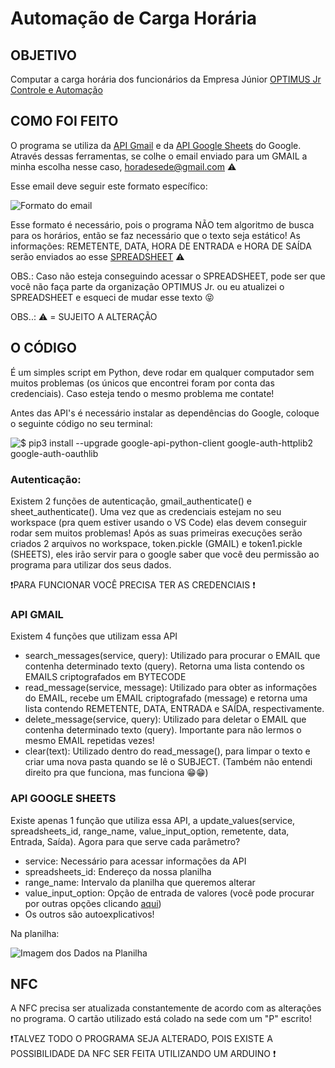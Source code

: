 # Automação de Carga Horária

## OBJETIVO

Computar a carga horária dos funcionários da Empresa Júnior [OPTIMUS Jr Controle e Automação](optimusjr.com.br)

## COMO FOI FEITO
O programa se utiliza da [API Gmail](https://developers.google.com/gmail/api/guides?hl=pt-br) e da [API Google Sheets](https://developers.google.com/sheets/api/guides/concepts?hl=pt-br) do Google. Através dessas ferramentas, se colhe o email enviado para um GMAIL a minha escolha nesse caso, horadesede@gmail.com ⚠️

Esse email deve seguir este formato específico:
<div>
  <img src="https://cdn.discordapp.com/attachments/707954953280421928/1211767557183246396/image.png?ex=65ef657b&is=65dcf07b&hm=3a7c2a441e3a62333e850d8a86c48612abbbe3039dcc05a48e1e984203ee076a&" alt="Formato do email">
</div>

Esse formato é necessário, pois o programa NÃO tem algoritmo de busca para os horários, então se faz necessário que o texto seja estático!
As informações: REMETENTE, DATA, HORA DE ENTRADA e HORA DE SAÍDA serão enviados ao esse [SPREADSHEET](https://docs.google.com/spreadsheets/d/136BgdSmEmHdqMHRvK0dOsgXYjqKdAyicNEtGlMGLw3E/edit#gid=0) ⚠️

OBS.: Caso não esteja conseguindo acessar o SPREADSHEET, pode ser que você não faça parte da organização OPTIMUS Jr. ou eu atualizei o SPREADSHEET e esqueci de mudar esse texto 😝

OBS..: ⚠️ = SUJEITO A ALTERAÇÃO

## O CÓDIGO

É um simples script em Python, deve rodar em qualquer computador sem muitos problemas (os únicos que encontrei foram por conta das credenciais). Caso esteja tendo o mesmo problema me contate!

Antes das API's é necessário instalar as dependências do Google, coloque o seguinte código no seu terminal:

<img src="https://cdn.discordapp.com/attachments/1105298491078606941/1211780468366647357/image.png?ex=65ef7181&is=65dcfc81&hm=5adedb59c1b1614d79e8d62211e26bb9f2c91e3a624664d9234e01e32f7b6bef&" alt="$ pip3 install --upgrade google-api-python-client google-auth-httplib2 google-auth-oauthlib">

### Autenticação:
Existem 2 funções de autenticação, gmail_authenticate() e sheet_authenticate(). Uma vez que as credenciais estejam no seu workspace (pra quem estiver usando o VS Code) elas devem conseguir rodar sem muitos problemas! Após as suas primeiras execuções serão criados 2 arquivos no workspace, token.pickle (GMAIL) e token1.pickle (SHEETS), eles irão servir para o google saber que você deu permissão ao programa para utilizar dos seus dados.

❗PARA FUNCIONAR VOCÊ PRECISA TER AS CREDENCIAIS ❗

### API GMAIL
Existem 4 funções que utilizam essa API

  - search_messages(service, query): Utilizado para procurar o EMAIL que contenha determinado texto (query). Retorna uma lista contendo os EMAILS criptografados em BYTECODE
  - read_message(service, message): Utilizado para obter as informações do EMAIL, recebe um EMAIL criptografado (message) e retorna uma lista contendo REMETENTE, DATA, ENTRADA e SAÍDA, respectivamente.
  - delete_message(service, query): Utilizado para deletar o EMAIL que contenha determinado texto (query). Importante para não lermos o mesmo EMAIL repetidas vezes!
  - clear(text): Utilizado dentro do read_message(), para limpar o texto e criar uma nova pasta quando se lê o SUBJECT. (Também não entendi direito pra que funciona, mas funciona 😁😁)

### API GOOGLE SHEETS
Existe apenas 1 função que utiliza essa API, a update_values(service, spreadsheets_id, range_name, value_input_option, remetente, data, Entrada, Saída). Agora para que serve cada parâmetro?

- service: Necessário para acessar informações da API
- spreadsheets_id: Endereço da nossa planilha
- range_name: Intervalo da planilha que queremos alterar
- value_input_option: Opção de entrada de valores (você pode procurar por outras opções clicando [aqui](https://developers.google.com/sheets/api/reference/rest/v4/ValueInputOption?hl=pt-br))
- Os outros são autoexplicativos!

Na planilha:

<img src="https://cdn.discordapp.com/attachments/1105298491078606941/1211776911534067782/image.png?ex=65ef6e31&is=65dcf931&hm=fcb7c2a56d45ecabbad8f0b7312db2ac5d12a59688d8c18f18808936295763f0&" alt="Imagem dos Dados na Planilha">

## NFC

A NFC precisa ser atualizada constantemente de acordo com as alterações no programa. O cartão utilizado está colado na sede com um "P" escrito!

❗TALVEZ TODO O PROGRAMA SEJA ALTERADO, POIS EXISTE A POSSIBILIDADE DA NFC SER FEITA UTILIZANDO UM ARDUINO ❗

